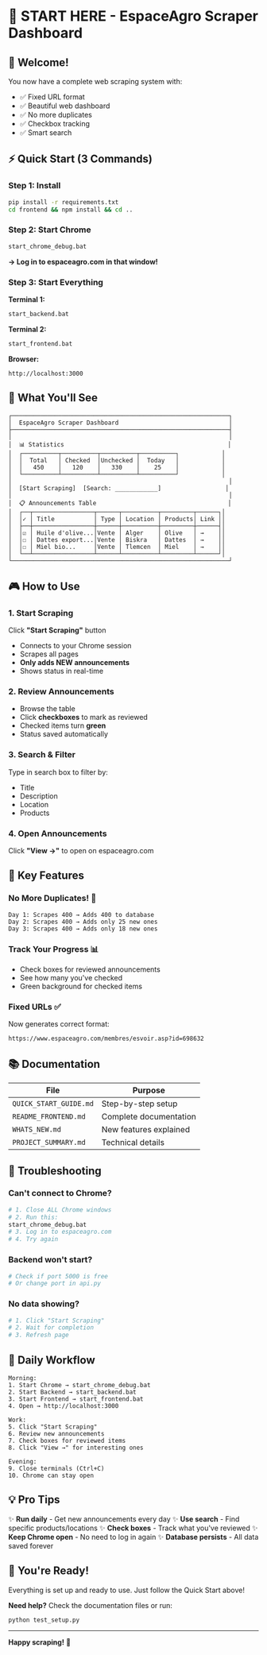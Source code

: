 # 🚀 START HERE - EspaceAgro Scraper Dashboard

## 👋 Welcome!

You now have a complete web scraping system with:
- ✅ Fixed URL format
- ✅ Beautiful web dashboard
- ✅ No more duplicates
- ✅ Checkbox tracking
- ✅ Smart search

## ⚡ Quick Start (3 Commands)

### Step 1: Install
```bash
pip install -r requirements.txt
cd frontend && npm install && cd ..
```

### Step 2: Start Chrome
```bash
start_chrome_debug.bat
```
**→ Log in to espaceagro.com in that window!**

### Step 3: Start Everything
**Terminal 1:**
```bash
start_backend.bat
```

**Terminal 2:**
```bash
start_frontend.bat
```

**Browser:**
```
http://localhost:3000
```

## 🎯 What You'll See

```
┌─────────────────────────────────────────────────────────────┐
│  EspaceAgro Scraper Dashboard                               │
├─────────────────────────────────────────────────────────────┤
│                                                             │
│  📊 Statistics                                              │
│  ┌──────────┬──────────┬──────────┬──────────┐            │
│  │  Total   │ Checked  │Unchecked │  Today   │            │
│  │   450    │   120    │   330    │    25    │            │
│  └──────────┴──────────┴──────────┴──────────┘            │
│                                                             │
│  [Start Scraping]  [Search: ____________]                  │
│                                                             │
│  📋 Announcements Table                                     │
│  ┌──┬─────────────────┬──────┬──────────┬─────────┬──────┐│
│  │✓ │ Title           │ Type │ Location │ Products│ Link ││
│  ├──┼─────────────────┼──────┼──────────┼─────────┼──────┤│
│  │☑ │ Huile d'olive...│Vente │ Alger    │ Olive   │ →    ││
│  │☐ │ Dattes export...│Vente │ Biskra   │ Dattes  │ →    ││
│  │☐ │ Miel bio...     │Vente │ Tlemcen  │ Miel    │ →    ││
│  └──┴─────────────────┴──────┴──────────┴─────────┴──────┘│
└─────────────────────────────────────────────────────────────┘
```

## 🎮 How to Use

### 1. Start Scraping
Click **"Start Scraping"** button
- Connects to your Chrome session
- Scrapes all pages
- **Only adds NEW announcements**
- Shows status in real-time

### 2. Review Announcements
- Browse the table
- Click **checkboxes** to mark as reviewed
- Checked items turn **green**
- Status saved automatically

### 3. Search & Filter
Type in search box to filter by:
- Title
- Description
- Location
- Products

### 4. Open Announcements
Click **"View →"** to open on espaceagro.com

## 🎯 Key Features

### No More Duplicates! 🎉
```
Day 1: Scrapes 400 → Adds 400 to database
Day 2: Scrapes 400 → Adds only 25 new ones
Day 3: Scrapes 400 → Adds only 18 new ones
```

### Track Your Progress 📊
- Check boxes for reviewed announcements
- See how many you've checked
- Green background for checked items

### Fixed URLs ✅
Now generates correct format:
```
https://www.espaceagro.com/membres/esvoir.asp?id=698632
```

## 📚 Documentation

| File | Purpose |
|------|---------|
| `QUICK_START_GUIDE.md` | Step-by-step setup |
| `README_FRONTEND.md` | Complete documentation |
| `WHATS_NEW.md` | New features explained |
| `PROJECT_SUMMARY.md` | Technical details |

## 🐛 Troubleshooting

### Can't connect to Chrome?
```bash
# 1. Close ALL Chrome windows
# 2. Run this:
start_chrome_debug.bat
# 3. Log in to espaceagro.com
# 4. Try again
```

### Backend won't start?
```bash
# Check if port 5000 is free
# Or change port in api.py
```

### No data showing?
```bash
# 1. Click "Start Scraping"
# 2. Wait for completion
# 3. Refresh page
```

## 🎯 Daily Workflow

```
Morning:
1. Start Chrome → start_chrome_debug.bat
2. Start Backend → start_backend.bat
3. Start Frontend → start_frontend.bat
4. Open → http://localhost:3000

Work:
5. Click "Start Scraping"
6. Review new announcements
7. Check boxes for reviewed items
8. Click "View →" for interesting ones

Evening:
9. Close terminals (Ctrl+C)
10. Chrome can stay open
```

## 💡 Pro Tips

✨ **Run daily** - Get new announcements every day
✨ **Use search** - Find specific products/locations
✨ **Check boxes** - Track what you've reviewed
✨ **Keep Chrome open** - No need to log in again
✨ **Database persists** - All data saved forever

## 🎉 You're Ready!

Everything is set up and ready to use. Just follow the Quick Start above!

**Need help?** Check the documentation files or run:
```bash
python test_setup.py
```

---

**Happy scraping!** 🚀
